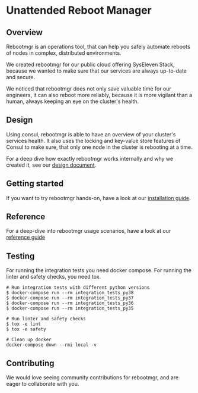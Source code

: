 # Unattended Reboot Manager

## Overview

Rebootmgr is an operations tool, that can help you safely automate reboots of nodes in complex, distributed environments.

We created rebootmgr for our public cloud offering SysEleven Stack, because we wanted to make sure that our services are always up-to-date and secure.

We noticed that rebootmgr does not only save valuable time for our engineers, it can also reboot more reliably, because it is more vigilant than a human, always keeping an eye on the cluster's health.

## Design

Using consul, rebootmgr is able to have an overview of your cluster's services health. It also uses the locking and key-value store features of Consul to make sure, that only one node in the cluster is rebooting at a time.

For a deep dive how exactly rebootmgr works internally and why we created it, see our [design document](docs/design.md).

## Getting started

If you want to try rebootmgr hands-on, have a look at our [installation guide](docs/install.md).

## Reference

For a deep-dive into rebootmgr usage scenarios, have a look at our [reference guide](docs/reference.md)

## Testing

For running the integration tests you need docker compose. For running the linter and safety checks, you need tox.

```
# Run integration tests with different python versions
$ docker-compose run --rm integration_tests_py38
$ docker-compose run --rm integration_tests_py37
$ docker-compose run --rm integration_tests_py36
$ docker-compose run --rm integration_tests_py35

# Run linter and safety checks
$ tox -e lint
$ tox -e safety

# Clean up docker
docker-compose down --rmi local -v
```

## Contributing

We would love seeing community contributions for rebootmgr, and are eager to collaborate with you.
